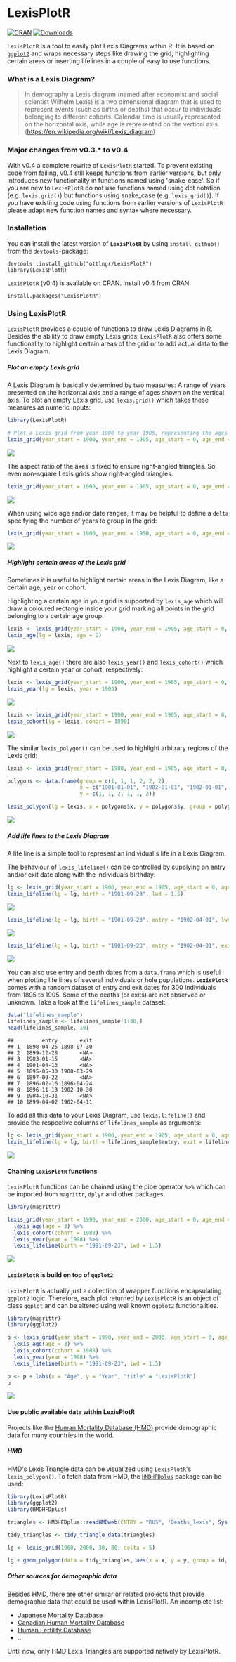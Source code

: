 <!-- README.md is generated from README.Rmd. Please edit that file -->
LexisPlotR
==========

[![CRAN](http://www.r-pkg.org/badges/version/LexisPlotR)](http://cran.rstudio.com/package=LexisPlotR) [![Downloads](http://cranlogs.r-pkg.org/badges/LexisPlotR?color=brightgreen)](http://www.r-pkg.org/pkg/LexisPlotR)

`LexisPlotR` is a tool to easily plot Lexis Diagrams within R. It is based on [`ggplot2`](https://github.com/hadley/ggplot2) and wraps necessary steps like drawing the grid, highlighting certain areas or inserting lifelines in a couple of easy to use functions.

### What is a Lexis Diagram?

> In demography a Lexis diagram (named after economist and social scientist Wilhelm Lexis) is a two dimensional diagram that is used to represent events (such as births or deaths) that occur to individuals belonging to different cohorts. Calendar time is usually represented on the horizontal axis, while age is represented on the vertical axis. (<https://en.wikipedia.org/wiki/Lexis_diagram>)

### Major changes from v0.3.\* to v0.4

With v0.4 a complete rewrite of `LexisPlotR` started. To prevent existing code from failing, v0.4 still keeps functions from earlier versions, but only introduces new functionality in functions named using 'snake\_case'. So if you are new to `LexisPlotR` do not use functions named using dot notation (e.g. `lexis.grid()`) but functions using snake\_case (e.g. `lexis_grid()`). If you have existing code using functions from earlier versions of `LexisPlotR` please adapt new function names and syntax where necessary.

### Installation

You can install the latest version of **`LexisPlotR`** by using `install_github()` from the `devtools`-package:

    devtools::install_github("ottlngr/LexisPlotR")
    library(LexisPlotR)

`LexisPlotR` (v0.4) is available on CRAN. Install v0.4 from CRAN:

    install.packages("LexisPlotR")

### Using LexisPlotR

`LexisPlotR` provides a couple of functions to draw Lexis Diagrams in R. Besides the ability to draw empty Lexis grids, `LexisPlotR` also offers some functionality to highlight certain areas of the grid or to add actual data to the Lexis Diagram.

##### Plot an empty Lexis grid

A Lexis Diagram is basically determined by two measures: A range of years presented on the horizontal axis and a range of ages shown on the vertical axis. To plot an empty Lexis grid, use `lexis.grid()` which takes these measures as numeric inputs:

``` r
library(LexisPlotR)
```

``` r
# Plot a Lexis grid from year 1900 to year 1905, representing the ages from 0 to 5
lexis_grid(year_start = 1900, year_end = 1905, age_start = 0, age_end = 5)
```

![](README_files/figure-markdown_github/unnamed-chunk-2-1.png)

The aspect ratio of the axes is fixed to ensure right-angled triangles. So even non-square Lexis grids show right-angled triangles:

``` r
lexis_grid(year_start = 1900, year_end = 1905, age_start = 0, age_end = 8)
```

![](README_files/figure-markdown_github/unnamed-chunk-3-1.png)

When using wide age and/or date ranges, it may be helpful to define a `delta` specifying the number of years to group in the grid:

``` r
lexis_grid(year_start = 1900, year_end = 1950, age_start = 0, age_end = 50, delta = 5)
```

![](README_files/figure-markdown_github/unnamed-chunk-4-1.png)

##### Highlight certain areas of the Lexis grid

Sometimes it is useful to highlight certain areas in the Lexis Diagram, like a certain age, year or cohort.

Highlighting a certain age in your grid is supported by `lexis_age` which will draw a coloured rectangle inside your grid marking all points in the grid belonging to a certain age group.

``` r
lexis <- lexis_grid(year_start = 1900, year_end = 1905, age_start = 0, age_end = 5)
lexis_age(lg = lexis, age = 2)
```

![](README_files/figure-markdown_github/unnamed-chunk-5-1.png)

Next to `lexis_age()` there are also `lexis_year()` and `lexis_cohort()` which highlight a certain year or cohort, respectively:

``` r
lexis <- lexis_grid(year_start = 1900, year_end = 1905, age_start = 0, age_end = 5)
lexis_year(lg = lexis, year = 1903)
```

![](README_files/figure-markdown_github/unnamed-chunk-6-1.png)

``` r
lexis <- lexis_grid(year_start = 1900, year_end = 1905, age_start = 0, age_end = 5)
lexis_cohort(lg = lexis, cohort = 1898)
```

![](README_files/figure-markdown_github/unnamed-chunk-7-1.png)

The similar `lexis_polygon()` can be used to highlight arbitrary regions of the Lexis grid:

``` r
lexis <- lexis_grid(year_start = 1900, year_end = 1905, age_start = 0, age_end = 5)

polygons <- data.frame(group = c(1, 1, 1, 2, 2, 2),
                       x = c("1901-01-01", "1902-01-01", "1902-01-01", "1903-01-01", "1904-01-01", "1904-01-01"),
                       y = c(1, 1, 2, 1, 1, 2))

lexis_polygon(lg = lexis, x = polygons$x, y = polygons$y, group = polygons$group)
```

![](README_files/figure-markdown_github/unnamed-chunk-8-1.png)

##### Add life lines to the Lexis Diagram

A life line is a simple tool to represent an individual's life in a Lexis Diagram.

The behaviour of `lexis_lifeline()` can be controlled by supplying an entry and/or exit date along with the individuals birthday:

``` r
lg <- lexis_grid(year_start = 1900, year_end = 1905, age_start = 0, age_end = 5)
lexis_lifeline(lg = lg, birth = "1901-09-23", lwd = 1.5)
```

![](README_files/figure-markdown_github/unnamed-chunk-9-1.png)

``` r
lexis_lifeline(lg = lg, birth = "1901-09-23", entry = "1902-04-01", lwd = 1.5)
```

![](README_files/figure-markdown_github/unnamed-chunk-9-2.png)

``` r
lexis_lifeline(lg = lg, birth = "1901-09-23", entry = "1902-04-01", exit = "1904-10-31", lwd = 1.5)
```

![](README_files/figure-markdown_github/unnamed-chunk-9-3.png)

You can also use entry and death dates from a `data.frame` which is useful when plotting life lines of several individuals or hole populations. **`LexisPlotR`** comes with a random dataset of entry and exit dates for 300 Individuals from 1895 to 1905. Some of the deaths (or exits) are not observed or unknown. Take a look at the `lifelines_sample` dataset:

``` r
data("lifelines_sample")
lifelines_sample <- lifelines_sample[1:30,]
head(lifelines_sample, 10)
```

    ##         entry       exit
    ## 1  1898-04-25 1898-07-30
    ## 2  1899-12-28       <NA>
    ## 3  1903-01-15       <NA>
    ## 4  1901-04-13       <NA>
    ## 5  1895-05-30 1900-03-29
    ## 6  1897-09-22       <NA>
    ## 7  1896-02-16 1896-04-24
    ## 8  1896-11-13 1902-10-30
    ## 9  1904-10-31       <NA>
    ## 10 1899-04-02 1902-04-11

To add all this data to your Lexis Diagram, use `lexis.lifeline()` and provide the respective columns of `lifelines_sample` as arguments:

``` r
lg <- lexis_grid(year_start = 1900, year_end = 1905, age_start = 0, age_end = 5)
lexis_lifeline(lg = lg, birth = lifelines_sample$entry, exit = lifelines_sample$exit, lwd = 1.5, lineends = TRUE)
```

![](README_files/figure-markdown_github/unnamed-chunk-11-1.png)

#### Chaining `LexisPlotR` functions

`LexisPlotR` functions can be chained using the pipe operator `%>%` which can be imported from `magrittr`, `dplyr` and other packages.

``` r
library(magrittr)

lexis_grid(year_start = 1990, year_end = 2000, age_start = 0, age_end = 10) %>%
  lexis_age(age = 3) %>%
  lexis_cohort(cohort = 1988) %>%
  lexis_year(year = 1998) %>%
  lexis_lifeline(birth = "1991-09-23", lwd = 1.5)
```

![](README_files/figure-markdown_github/unnamed-chunk-12-1.png)

#### `LexisPlotR` is build on top of `ggplot2`

`LexisPlotR` is actually just a collection of wrapper functions encapsulating `ggplot2` logic. Therefore, each plot returned by `LexisPlotR` is an object of class `ggplot` and can be altered using well known `ggplot2` functionalities.

``` r
library(magrittr)
library(ggplot2)

p <- lexis_grid(year_start = 1990, year_end = 2000, age_start = 0, age_end = 10) %>%
  lexis_age(age = 3) %>%
  lexis_cohort(cohort = 1988) %>%
  lexis_year(year = 1998) %>%
  lexis_lifeline(birth = "1991-09-23", lwd = 1.5)

p <- p + labs(x = "Age", y = "Year", "title" = "LexisPlotR")
p
```

![](README_files/figure-markdown_github/unnamed-chunk-13-1.png)

#### Use public available data within LexisPlotR

Projects like the [Human Mortality Database (HMD)](https://mortality.org) provide demographic data for many countries in the world.

##### HMD

HMD's Lexis Triangle data can be visualized using `LexisPlotR`'s `lexis_polygon()`. To fetch data from HMD, the [`HMDHFDplus`](https://github.com/timriffe/TR1/tree/master/TR1/HMDHFDplus) package can be used:

``` r
library(LexisPlotR)
library(ggplot2)
library(HMDHFDplus)

triangles <- HMDHFDplus::readHMDweb(CNTRY = "RUS", "Deaths_lexis", Sys.getenv("HMD_USER"), Sys.getenv("HMD_PASSWORD"))

tidy_triangles <- tidy_triangle_data(triangles)

lg <- lexis_grid(1960, 2000, 30, 80, delta = 5)

lg + geom_polygon(data = tidy_triangles, aes(x = x, y = y, group = id, fill = Total))
```

##### Other sources for demographic data

Besides HMD, there are other similar or related projects that provide demographic data that could be used within LexisPlotR. An incomplete list:

-   [Japanese Mortality Database](http://www.ipss.go.jp/p-toukei/JMD/index-en.asp)
-   [Canadian Human Mortality Database](http://www.bdlc.umontreal.ca/CHMD/)
-   [Human Fertility Database](https://www.humanfertility.org/cgi-bin/main.php)
-   ...

Until now, only HMD Lexis Triangles are supported natively by LexisPlotR.
